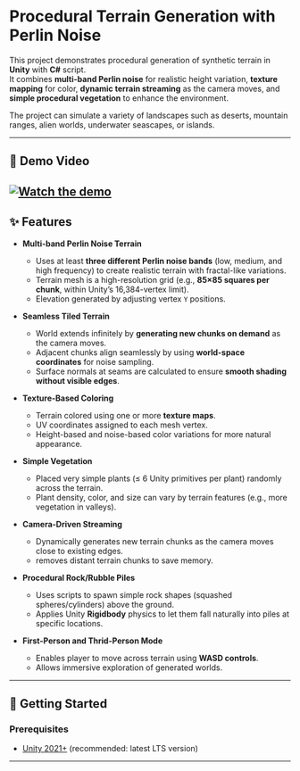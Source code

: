 # Procedural Terrain Generation with Perlin Noise

This project demonstrates procedural generation of synthetic terrain in **Unity** with **C#** script.  
It combines **multi-band Perlin noise** for realistic height variation, **texture mapping** for color, **dynamic terrain streaming** as the camera moves, and **simple procedural vegetation** to enhance the environment.

The project can simulate a variety of landscapes such as deserts, mountain ranges, alien worlds, underwater seascapes, or islands.

---
## 🎥 Demo Video

[![Watch the demo](https://img.youtube.com/vi/fLyK2lv91hg/0.jpg)](https://www.youtube.com/watch?v=fLyK2lv91hg)
---

## ✨ Features

- **Multi-band Perlin Noise Terrain**
  - Uses at least **three different Perlin noise bands** (low, medium, and high frequency) to create realistic terrain with fractal-like variations.
  - Terrain mesh is a high-resolution grid (e.g., **85×85 squares per chunk**, within Unity’s 16,384-vertex limit).
  - Elevation generated by adjusting vertex `Y` positions.

- **Seamless Tiled Terrain**
  - World extends infinitely by **generating new chunks on demand** as the camera moves.
  - Adjacent chunks align seamlessly by using **world-space coordinates** for noise sampling.
  - Surface normals at seams are calculated to ensure **smooth shading without visible edges**.

- **Texture-Based Coloring**
  - Terrain colored using one or more **texture maps**.
  - UV coordinates assigned to each mesh vertex.
  - Height-based and noise-based color variations for more natural appearance.

- **Simple Vegetation**
  - Placed very simple plants (≤ 6 Unity primitives per plant) randomly across the terrain.
  - Plant density, color, and size can vary by terrain features (e.g., more vegetation in valleys).

- **Camera-Driven Streaming**
  - Dynamically generates new terrain chunks as the camera moves close to existing edges.
  - removes distant terrain chunks to save memory.

- **Procedural Rock/Rubble Piles**
  - Uses scripts to spawn simple rock shapes (squashed spheres/cylinders) above the ground.
  - Applies Unity **Rigidbody** physics to let them fall naturally into piles at specific locations.

- **First-Person and Thrid-Person Mode**
  - Enables player to move across terrain using **WASD controls**.
  - Allows immersive exploration of generated worlds.

---

## 🚀 Getting Started

### Prerequisites
- [Unity 2021+](https://unity.com/download) (recommended: latest LTS version)

---
